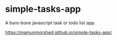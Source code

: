 # simple-tasks-app
A bare-bone javascript task or todo list app.

https://mamunmorshed.github.io/simple-tasks-app/

